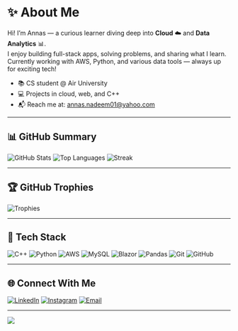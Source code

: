 # ✨ About Me

Hi! I’m Annas — a curious learner diving deep into **Cloud** ☁️ and **Data Analytics** 📊.  
I enjoy building full-stack apps, solving problems, and sharing what I learn.  
Currently working with AWS, Python, and various data tools — always up for exciting tech!

- 📚 CS student @ Air University
- 💻 Projects in cloud, web, and C++
- 📬 Reach me at: [annas.nadeem01@yahoo.com](mailto:annas.nadeem01@yahoo.com)

---

## 📊 GitHub Summary

![GitHub Stats](https://github-profile-summary-cards.vercel.app/api/cards/profile-details?username=AnnasNadeem1&theme=2077)
![Top Languages](https://github-readme-stats.vercel.app/api/top-langs/?username=AnnasNadeem1&layout=compact&theme=tokyonight&hide_border=false&card_width=300)
![Streak](https://github-readme-streak-stats.herokuapp.com?user=AnnasNadeem1&theme=tokyonight&hide_border=false)

---

## 🏆 GitHub Trophies

![Trophies](https://github-profile-trophy.vercel.app/?username=AnnasNadeem1&theme=darkhub&no-frame=true&row=1&column=6)

---

## 🧰 Tech Stack

![C++](https://img.shields.io/badge/C++-00599C?style=for-the-badge&logo=c%2B%2B&logoColor=white)
![Python](https://img.shields.io/badge/Python-3776AB?style=for-the-badge&logo=python&logoColor=yellow)
![AWS](https://img.shields.io/badge/AWS-232F3E?style=for-the-badge&logo=amazon-aws&logoColor=FF9900)
![MySQL](https://img.shields.io/badge/MySQL-0D597F?style=for-the-badge&logo=mysql&logoColor=white)
![Blazor](https://img.shields.io/badge/Blazor-512BD4?style=for-the-badge&logo=blazor&logoColor=white)
![Pandas](https://img.shields.io/badge/Pandas-150458?style=for-the-badge&logo=pandas&logoColor=white)
![Git](https://img.shields.io/badge/Git-F05032?style=for-the-badge&logo=git&logoColor=white)
![GitHub](https://img.shields.io/badge/GitHub-181717?style=for-the-badge&logo=github&logoColor=white)

---

## 🌐 Connect With Me

[![LinkedIn](https://img.shields.io/badge/LinkedIn-%230077B5.svg?style=for-the-badge&logo=linkedin&logoColor=white)](https://www.linkedin.com/in/muhammad-annas-095098250) 
[![Instagram](https://img.shields.io/badge/Instagram-%23E4405F.svg?style=for-the-badge&logo=instagram&logoColor=white)](https://instagram.com/annas._.nadeem) 
[![Email](https://img.shields.io/badge/Email-D14836?style=for-the-badge&logo=gmail&logoColor=white)](mailto:annas.nadeem01@yahoo.com)

---

[![](https://visitcount.itsvg.in/api?id=AnnasNadeem1&icon=0&color=6)](https://visitcount.itsvg.in)

<!-- Built with ❤️ and GitHub Profile Magic -->
